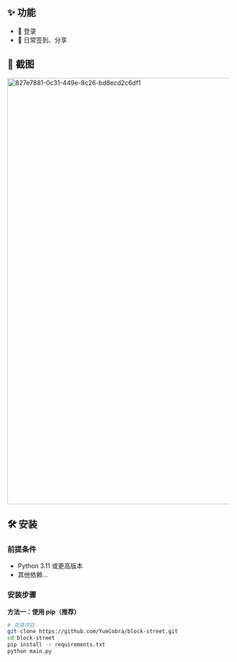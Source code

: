 ## ✨ 功能

- 🚀 登录
- 🔧 日常签到、分享
## 📸 截图
<img width="1599" height="965" alt="827e7881-0c31-449e-8c26-bd8ecd2c6df1" src="https://github.com/user-attachments/assets/67d0f21e-c74e-491d-99fa-858d13a05268" />

## 🛠️ 安装

### 前提条件

- Python 3.11 或更高版本
- 其他依赖...

### 安装步骤

**方法一：使用 pip（推荐）**

```bash
# 克隆项目
git clone https://github.com/YueCobra/block-street.git
cd block-street
pip install -r requirements.txt
python main.py
